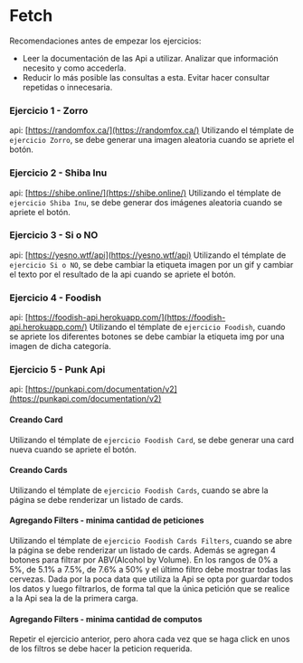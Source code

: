 # Fetch
Recomendaciones antes de empezar los ejercicios:
 * Leer la documentación de las Api a utilizar. Analizar que información necesito y como accederla.
 * Reducir lo más posible las consultas a esta. Evitar hacer consultar repetidas o innecesaria.

### Ejercicio 1 - Zorro
api: [https://randomfox.ca/](https://randomfox.ca/)
Utilizando el témplate de `ejercicio Zorro`, se debe generar una imagen aleatoria cuando se apriete el botón.

### Ejercicio 2 - Shiba Inu
api: [https://shibe.online/](https://shibe.online/)
Utilizando el témplate de `ejercicio Shiba Inu`, se debe generar dos imágenes aleatoria cuando se apriete el botón.

### Ejercicio 3 - Si o NO
api: [https://yesno.wtf/api](https://yesno.wtf/api)
Utilizando el témplate de `ejercicio Si o NO`, se debe cambiar la etiqueta imagen por un gif y cambiar el texto por el resultado de la api cuando se apriete el botón.

### Ejercicio 4 - Foodish
api: [https://foodish-api.herokuapp.com/](https://foodish-api.herokuapp.com/)
Utilizando el témplate de `ejercicio Foodish`, cuando se apriete los diferentes botones se debe cambiar la etiqueta img por una imagen de dicha categoría.

### Ejercicio 5 - Punk Api
api: [https://punkapi.com/documentation/v2](https://punkapi.com/documentation/v2)
#### Creando Card
Utilizando el témplate de `ejercicio Foodish Card`, se debe generar una card nueva cuando se apriete el botón.

#### Creando Cards
Utilizando el témplate de `ejercicio Foodish Cards`, cuando se abre la página se debe renderizar un listado de cards.

#### Agregando Filters - minima cantidad de peticiones
Utilizando el témplate de `ejercicio Foodish Cards Filters`, cuando se abre la página se debe renderizar un listado de cards. Además se agregan 4 botones para filtrar por ABV(Alcohol by Volume). En los rangos de 0% a 5%, de 5.1% a 7.5%, de 7.6% a 50% y el último filtro debe mostrar todas las cervezas. Dada por la poca data que utiliza la Api se opta por guardar todos los datos y luego filtrarlos, de forma tal que la única petición que se realice a la Api sea la de la primera carga. 

#### Agregando Filters - minima cantidad de computos 
Repetir el ejercicio anterior, pero ahora cada vez que se haga click en unos de los filtros se debe hacer la peticion requerida.

